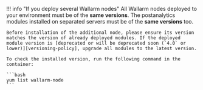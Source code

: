 !!! info "If you deploy several Wallarm nodes"
    All Wallarm nodes deployed to your environment must be of the **same versions**. The postanalytics modules installed on separated servers must be of the **same versions** too.

    Before installation of the additional node, please ensure its version matches the version of already deployed modules. If the deployed module version is [deprecated or will be deprecated soon (`4.0` or lower)][versioning-policy], upgrade all modules to the latest version.

    To check the installed version, run the following command in the container:

    ```bash
    yum list wallarm-node
    ```

